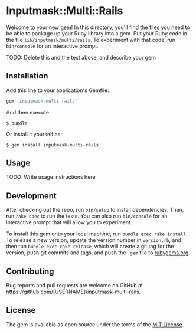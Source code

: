 # Inputmask::Multi::Rails

Welcome to your new gem! In this directory, you'll find the files you need to be able to package up your Ruby library into a gem. Put your Ruby code in the file `lib/inputmask/multi/rails`. To experiment with that code, run `bin/console` for an interactive prompt.

TODO: Delete this and the text above, and describe your gem

## Installation

Add this line to your application's Gemfile:

```ruby
gem 'inputmask-multi-rails'
```

And then execute:

    $ bundle

Or install it yourself as:

    $ gem install inputmask-multi-rails

## Usage

TODO: Write usage instructions here

## Development

After checking out the repo, run `bin/setup` to install dependencies. Then, run `rake spec` to run the tests. You can also run `bin/console` for an interactive prompt that will allow you to experiment.

To install this gem onto your local machine, run `bundle exec rake install`. To release a new version, update the version number in `version.rb`, and then run `bundle exec rake release`, which will create a git tag for the version, push git commits and tags, and push the `.gem` file to [rubygems.org](https://rubygems.org).

## Contributing

Bug reports and pull requests are welcome on GitHub at https://github.com/[USERNAME]/inputmask-multi-rails.


## License

The gem is available as open source under the terms of the [MIT License](http://opensource.org/licenses/MIT).

